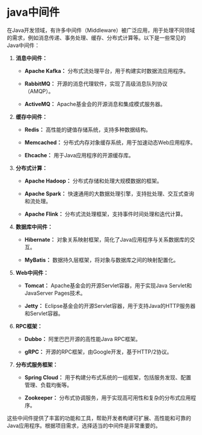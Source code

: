 # java中间件
在Java开发领域，有许多中间件（Middleware）被广泛应用，用于处理不同领域的需求，例如消息传递、事务处理、缓存、分布式计算等。以下是一些常见的Java中间件：

1. **消息中间件：**

   - **Apache Kafka：** 分布式流处理平台，用于构建实时数据流应用程序。
   
   - **RabbitMQ：** 开源的消息代理软件，实现了高级消息队列协议（AMQP）。

   - **ActiveMQ：** Apache基金会的开源消息和集成模式服务器。

2. **缓存中间件：**

   - **Redis：** 高性能的键值存储系统，支持多种数据结构。

   - **Memcached：** 分布式内存对象缓存系统，用于加速动态Web应用程序。

   - **Ehcache：** 用于Java应用程序的开源缓存库。

3. **分布式计算：**

   - **Apache Hadoop：** 分布式存储和处理大规模数据的框架。

   - **Apache Spark：** 快速通用的大数据处理引擎，支持批处理、交互式查询和流处理。

   - **Apache Flink：** 分布式流处理框架，支持事件时间处理和迭代计算。

4. **数据库中间件：**

   - **Hibernate：** 对象关系映射框架，简化了Java应用程序与关系数据库的交互。

   - **MyBatis：** 数据持久层框架，将对象与数据库之间的映射配置化。

5. **Web中间件：**

   - **Tomcat：** Apache基金会的开源Servlet容器，用于实现Java Servlet和JavaServer Pages技术。

   - **Jetty：** Eclipse基金会的开源Servlet容器，用于支持Java的HTTP服务器和Servlet容器。

6. **RPC框架：**

   - **Dubbo：** 阿里巴巴开源的高性能Java RPC框架。

   - **gRPC：** 开源的RPC框架，由Google开发，基于HTTP/2协议。

7. **分布式服务框架：**

   - **Spring Cloud：** 用于构建分布式系统的一组框架，包括服务发现、配置管理、负载均衡等。

   - **Zookeeper：** 分布式协调服务，用于实现高可用性和复杂的分布式应用程序。

这些中间件提供了丰富的功能和工具，帮助开发者构建可扩展、高性能和可靠的Java应用程序。根据项目需求，选择适当的中间件是非常重要的。


